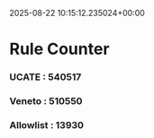 2025-08-22 10:15:12.235024+00:00
# Rule Counter 
 ### UCATE : 540517

 ### Veneto : 510550

 ### Allowlist : 13930